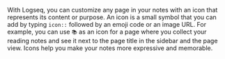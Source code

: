 With Logseq, you can customize any page in your notes with an icon that represents its content or purpose. An icon is a small symbol that you can add by typing `icon::` followed by an emoji code or an image URL. For example, you can use `📚` as an icon for a page where you collect your reading notes and see it next to the page title in the sidebar and the page view. Icons help you make your notes more expressive and memorable.